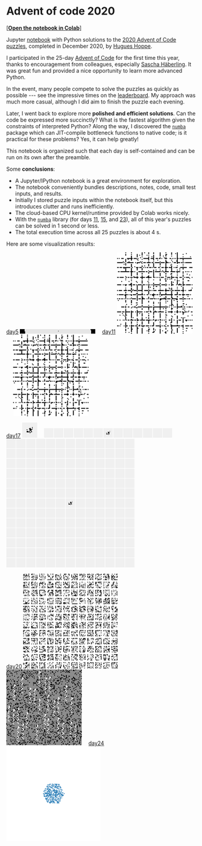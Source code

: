 <a name="top"></a>
# Advent of code 2020

[[**Open the notebook in Colab**]](https://colab.research.google.com/github/hhoppe/advent_of_code/blob/main/2020/advent_of_code_2020.ipynb)

Jupyter [notebook](https://github.com/hhoppe/advent_of_code/blob/main/2020/advent_of_code_2020.ipynb)
with Python solutions to the
[2020 Advent of Code puzzles](https://adventofcode.com/2020),
completed in December 2020,
by [Hugues Hoppe](http://hhoppe.com/).

I participated in the 25-day [Advent of Code](https://adventofcode.com/) for the first time this year, thanks to encouragement from colleagues, especially [Sascha Häberling](https://github.com/shaeberling).  It was great fun and provided a nice opportunity to learn more advanced Python.

In the event, many people compete to solve the puzzles as quickly as possible --- see the impressive times on the [leaderboard](https://adventofcode.com/2020/leaderboard).
My approach was much more casual, although I did aim to finish the puzzle each evening.

Later, I went back to explore more **polished and efficient solutions**.
Can the code be expressed more succinctly?
What is the fastest algorithm given the constraints of interpreted Python?
Along the way, I discovered the [`numba`](https://numba.pydata.org/) package which can JIT-compile bottleneck functions to native code;
is it practical for these problems?  Yes, it can help greatly!

This notebook is organized such that each day is self-contained and can be run on its own after the preamble.

Some **conclusions**:

- A Jupyter/IPython notebook is a great environment for exploration.
- The notebook conveniently bundles descriptions, notes, code, small test inputs, and results.
- Initially I stored puzzle inputs within the notebook itself, but this introduces clutter and runs inefficiently.
- The cloud-based CPU kernel/runtime provided by Colab works nicely.
- With the [`numba`](https://numba.pydata.org/) library (for days [11](#day11), [15](#day15), and [23](#day23)), all of this year's puzzles can be solved in 1 second or less.
- The total execution time across all 25 puzzles is about 4 s.

Here are some visualization results:

<p>
<a href="#day5">day5</a> <img src="results/day5.png" width="200">&emsp;
<a href="#day11">day11</a> <img src="results/day11a.gif" width="200">&emsp;
<img src="results/day11b.gif" width="200">
</p>

<p>
<a href="#day17">day17</a> <img src="results/day17a.gif" width="40">&emsp;
<img src="results/day17b.gif" width="340">&emsp;
<img src="results/day17c.gif" width="340">
</p>

<p>
<a href="#day20">day20</a> <img src="results/day20a.png" width="250">&emsp;
<img src="results/day20b.png" width="200">&emsp;
<a href="#day24">day24</a> <img src="results/day24c.gif" width="250">
</p>
